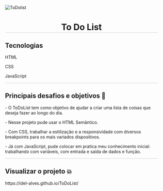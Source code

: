 ![ToDolist](https://user-images.githubusercontent.com/115839025/213310504-ebfc10dd-aa32-4957-badc-53f45d630161.png)
<h1 align="center" style="border-bottom:1px solid #CCC;"> To Do List </h1>
<div style="border-bottom:1px solid #CCC;">
<h2>Tecnologias</h2>
<p>HTML</p>
<p>CSS</p>
<p>JavaScript</p>
</div>
<div style="border-bottom:1px solid #CCC;">
<h2>Principais desafios e objetivos 😬</h2>
<p>- O ToDoList tem como objetivo de ajudar a criar uma lista de coisas que deseja fazer ao longo do dia.</p>
<p>- Nesse projeto pude usar o HTML Semântico.</p>
<p>- Com CSS, trabalhar a estilização e a responsividade com diversos breakpoints para os mais variados dispositivos.</p>
<p>- Já com JavaScript, pude colocar em pratica meu conhecimento inicial: trabalhando com variáveis, com entrada e saída de dados e função.</p>
</div>
<h2>Visualizar o projeto 💥</h2>
https://idel-alves.github.io/ToDoList/
